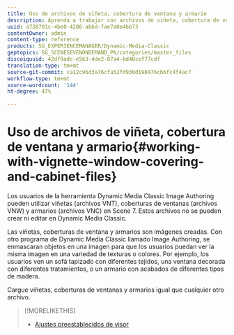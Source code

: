 ```yaml
---
title: Uso de archivos de viñeta, cobertura de ventana y armario
description: Aprenda a trabajar con archivos de viñeta, cobertura de ventanas y archivador.
uuid: a738791c-4be0-4286-abbd-fae7a0e4bb73
contentOwner: admin
content-type: reference
products: SG_EXPERIENCEMANAGER/Dynamic-Media-Classic
geptopics: SG_SCENESEVENONDEMAND_PK/categories/master_files
discoiquuid: 42df9adc-e563-4de2-87a4-bd40cef77cdf
translation-type: tm+mt
source-git-commit: ca12c96d3a76cfa52fd930d190476cb6fc4f4ac7
workflow-type: tm+mt
source-wordcount: '144'
ht-degree: 47%

---
```



# Uso de archivos de viñeta, cobertura de ventana y armario{#working-with-vignette-window-covering-and-cabinet-files}

Los usuarios de la herramienta Dynamic Media Classic Image Authoring pueden utilizar viñetas (archivos VNT), coberturas de ventanas (archivos VNW) y armarios (archivos VNC) en Scene 7. Estos archivos no se pueden crear ni editar en Dynamic Media Classic.

Las viñetas, coberturas de ventana y armarios son imágenes creadas. Con otro programa de Dynamic Media Classic llamado Image Authoring, se enmascaran objetos en una imagen para que los usuarios puedan ver la misma imagen en una variedad de texturas o colores. Por ejemplo, los usuarios ven un sofá tapizado con diferentes tejidos, una ventana decorada con diferentes tratamientos, o un armario con acabados de diferentes tipos de madera.

Cargue viñetas, coberturas de ventanas y armarios igual que cualquier otro archivo.

>[!MORELIKETHIS]
>
>* [Ajustes preestablecidos de visor](application-setup.md#viewer_presets)

